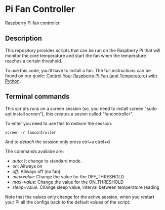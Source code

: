 # Pi Fan Controller

Raspberry Pi fan controller.

## Description

This repository provides scripts that can be run on the Raspberry Pi that will
monitor the core temperature and start the fan when the temperature reaches
a certain threshold.

To use this code, you'll have to install a fan. The full instructions can be
found on our guide: [Control Your Raspberry Pi Fan (and Temperature) with Python](https://howchoo.com/g/ote2mjkzzta/control-raspberry-pi-fan-temperature-python).

## Terminal commands

This scripts runs on a screen session (so, you need to install screen "sudo apt install screen"), this creates a sesion called "fancontroller".

To enter you need to use this to _redeem_ the session:

```screen -r fancontroller```

And to _detach_ the session only press ctrl+a ctrol+d

The commands availabe are:

- _auto_: It change to standard mode.
- _on_: Allways on
- _off_: Allways off (no fan)
- _min=value_: Change the value for the OFF_THRESHOLD
- _max=value_: Change the value for the ON_THRESHOLD
- _sleep=value_: Change sleep value, interval between temperature reading

Note that the values only change for the active session, when you restart your PI all the configs back to the default values of the script.
